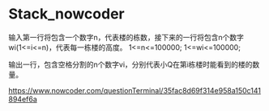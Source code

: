 # Stack_nowcoder

输入第一行将包含一个数字n，代表楼的栋数，接下来的一行将包含n个数字wi(1<=i<=n)，代表每一栋楼的高度。
1<=n<=100000;
1<=wi<=100000;

输出一行，包含空格分割的n个数字vi，分别代表小Q在第i栋楼时能看到的楼的数量。

https://www.nowcoder.com/questionTerminal/35fac8d69f314e958a150c141894ef6a

